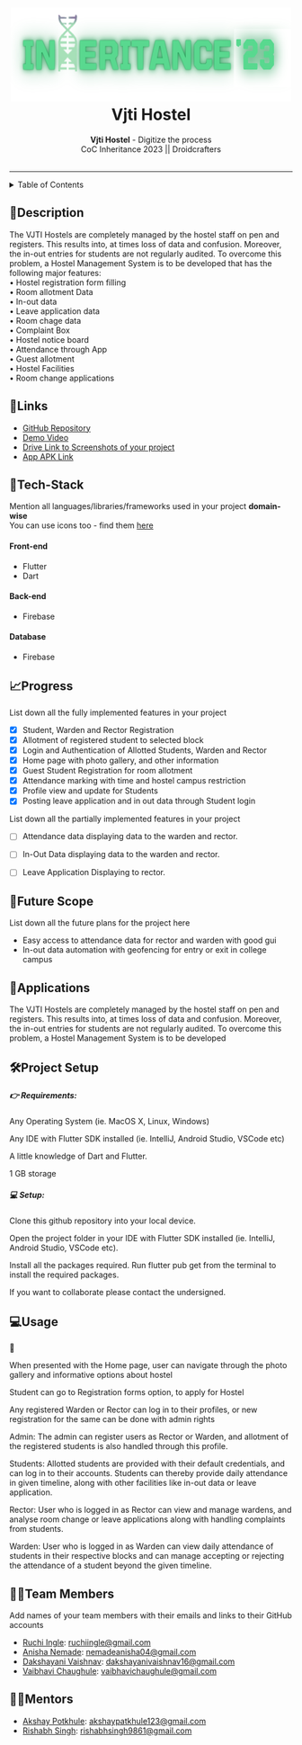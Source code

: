 <h1 align="center">
  <a href="https://github.com/CommunityOfCoders/Inheritance-2023">
    <img src="./Untitled.png" alt="CoC Inheritance 2022" width="500" height="166">
  </a>
  <br>
  Vjti Hostel
</h1>

<div align="center">
   <strong>Vjti Hostel</strong> - Digitize the process<br>
  CoC Inheritance 2023 || Droidcrafters <br> <br>
 
</div>
<hr>

<details>
<summary>Table of Contents</summary>

- [Description](#description)
- [Links](#links)
- [Tech Stack](#tech-stack)
- [Progress](#progress)
- [Future Scope](#future-scope)
- [Applications](#applications)
- [Project Setup](#project-setup)
- [Usage](#usage)
- [Team Members](#team-members)
- [Mentors](#mentors)
- [Screenshots](#screenshots)

</details>

## 📝Description

The VJTI Hostels are completely managed by the hostel staff on pen and 
registers. This results into, at times loss of data and confusion. Moreover, the in-out 
entries for students are not regularly audited. 
To overcome this problem, a Hostel Management System is to be developed 
that has the following major features: <br>
• Hostel registration form filling <br>
• Room allotment Data <br>
• In-out data <br>
• Leave application data <br>
• Room chage data <br>
• Complaint Box<br>
• Hostel notice board<br>
• Attendance through App<br>
• Guest allotment <br>
• Hostel Facilities <br>
• Room change applications<br>

## 🔗Links

- [GitHub Repository](https://github.com/anisha-n12/hostel_app)
- [Demo Video]()
- [Drive Link to Screenshots of your project](https://drive.google.com/drive/folders/1tcwdsgl2x5XUlhi_gQb5axRqD4oVaecG?usp=sharing)
- [App APK Link](https://drive.google.com/file/d/1MdP5bM8VspExHGG70ZXcSjDRJB6aLV2o/view?usp=drive_link)




## 🤖Tech-Stack

Mention all languages/libraries/frameworks used in your project **domain-wise**   
You can use icons too - find them [here](https://github.com/get-icon/geticon) 

#### Front-end
- Flutter
- Dart

#### Back-end
- Firebase

#### Database
- Firebase


## 📈Progress

List down all the fully implemented features in your project

- [x] Student, Warden and Rector Registration
- [x] Allotment of registered student to selected block
- [x] Login and Authentication of Allotted Students, Warden and Rector
- [x] Home page with photo gallery, and other information
- [x] Guest Student Registration for room allotment
- [x] Attendance marking with time and hostel campus restriction
- [x] Profile view and update for Students
- [x] Posting leave application and in out data through Student login

List down all the partially implemented features in your project

- [ ] Attendance data displaying data to the warden and rector.

- [ ] In-Out Data  displaying data to the warden and rector.

- [ ] Leave Application  Displaying to rector.

## 🔮Future Scope

List down all the future plans for the project here

- Easy access to attendance data for rector and warden with good gui
- In-out data automation with geofencing for entry or exit in college campus

## 💸Applications

The VJTI Hostels are completely managed by the hostel staff on pen and 
registers. This results into, at times loss of data and confusion. Moreover, the in-out 
entries for students are not regularly audited. 
To overcome this problem, a Hostel Management System is to be developed

## 🛠Project Setup
##### 👉 Requirements:

Any Operating System (ie. MacOS X, Linux, Windows)

Any IDE with Flutter SDK installed (ie. IntelliJ, Android Studio, VSCode etc)

A little knowledge of Dart and Flutter.

1 GB storage

##### 💻 Setup:

Clone this github repository into your local device.

Open the project folder in your IDE with Flutter SDK installed (ie. IntelliJ, Android Studio, VSCode etc).

Install all the packages required. Run flutter pub get from the terminal to install the required packages.

If you want to collaborate please contact the undersigned.

## 💻Usage
👤 

When presented with the Home page, user can navigate through the photo gallery and informative options about hostel

Student can go to Registration forms option, to apply for Hostel

Any registered Warden or Rector can log in to their profiles, or new registration for the same can be done with admin rights

Admin:
The admin can register users as Rector or Warden, and allotment of the registered students is also handled through this profile.

Students:
Allotted students are provided with their default credentials, and can log in to their accounts.
Students can thereby provide daily attendance in given timeline, along with other facilities like in-out data or leave application.

Rector:
User who is logged in as Rector can view and manage wardens, and analyse room change or leave applications along with handling complaints from students.

Warden:
User who is logged in as Warden can view daily attendance of students in their respective blocks and can manage accepting or rejecting the attendance of a student beyond the given timeline.


## 👨‍💻Team Members

Add names of your team members with their emails and links to their GitHub accounts

- [Ruchi Ingle](https://github.com/): ruchiingle@gmail.com
- [Anisha Nemade](https://github.com/anisha_n12): nemadeanisha04@gmail.com
- [Dakshayani Vaishnav](https://github.com/): dakshayanivaishnav16@gmail.com
- [Vaibhavi Chaughule](https://github.com/): vaibhavichaughule@gmail.com


## 👨‍🏫Mentors

- [Akshay Potkhule](https://github.com/akshay-git20):  akshaypatkhule123@gmail.com
- [Rishabh Singh](https://github.com/rishabhsingh9861): rishabhsingh9861@gmail.com

